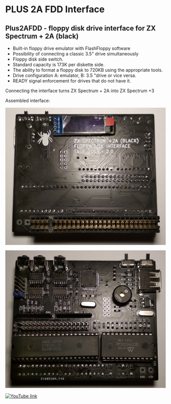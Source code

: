 # PLUS 2A FDD Interface
## Plus2AFDD - floppy disk drive interface for ZX Spectrum + 2A (black)

* Built-in floppy drive emulator with FlashFloppy software
* Possibility of connecting a classic 3.5" drive simultaneously
* Floppy disk side switch.
* Standard capacity is 173K per diskette side.
* The ability to format a floppy disk to 720KB using the appropriate tools.
* Drive configuration A: emulator, B: 3.5 "drive or vice versa.
* READY signal enforcement for drives that do not have it.

Connecting the interface turns ZX Spectrum + 2A into ZX Spectrum +3

Assembled interface:
 
![Plus 2A FDD Front](/photos/plus2fdd_01.jpg)

![Plus 2A FDD Back](/photos/plus2fdd_02.jpg)

[![YouTube link](https://img.youtube.com/vi/y5E8csp8bBg/0.jpg)](https://www.youtube.com/watch?v=y5E8csp8bBg)

